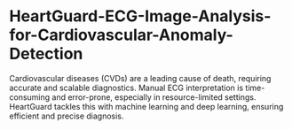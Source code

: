 # HeartGuard-ECG-Image-Analysis-for-Cardiovascular-Anomaly-Detection
Cardiovascular diseases (CVDs) are a leading cause of death, requiring accurate and scalable diagnostics. Manual ECG interpretation is time-consuming and error-prone, especially in resource-limited settings. HeartGuard tackles this with machine learning and deep learning, ensuring efficient and precise diagnosis.
